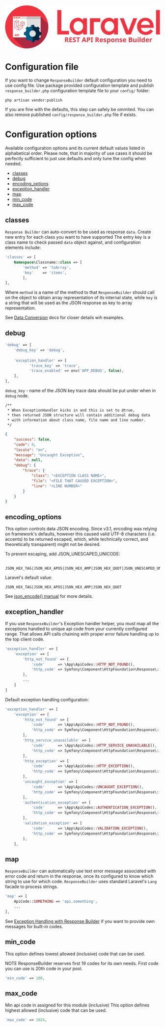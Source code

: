 ![REST API Response Builder for Laravel](img/logo.png)

# Configuration file #
 If you want to change `ResponseBuilder` default configuration you need to use config file. Use package provided configuration
 template and publish `response_builder.php` configuration template file to your `config/` folder:

    php artisan vendor:publish

 If you are fine with the defaults, this step can safely be ommited. You can also remove published `config/response_builder.php`
 file if exists.

# Configuration options #

 Available configuration options and its current default values listed in alphabetical order. Please note, that in majority
 of use cases it should be perfectly sufficient to just use defaults and only tune the config when needed.
 
 * [classes](#classes)
 * [debug](#debug)
 * [encoding_options](#encoding_options)
 * [exception_handler](#exception_handler)
 * [map](#map)
 * [min_code](#min_code)
 * [max_code](#max_code)

## classes ##
 
`Response Builder` can auto-convert to be used as response `data`. Create new entry for each class you want to have supported
The entry key is a class name to check passed `data` object against, and configuration elements include:

```php
'classes' => [
    Namespace\Classname::class => [
        'method' => 'toArray',
        'key'    => 'items',
        ],
],
```
Where `method` is a name of the method to that `ResponseBuilder` should call on the object to obtain array representation of its 
internal state, while `key` is a string that will be used as the JSON response as key to array representation.

See [Data Conversion](docs.md#data-conversion) docs for closer details wih examples.
 
## debug ##

```php
'debug' => [
    'debug_key' => 'debug',

    'exception_handler' => [
           'trace_key' => 'trace',
           'trace_enabled' => env('APP_DEBUG', false),
    ],
],
```

`debug_key` - name of the JSON key trace data should be put under when in `debug` node.

	/**
	 * When ExceptionHandler kicks in and this is set to @true,
	 * then returned JSON structure will contain additional debug data
	 * with information about class name, file name and line number.
	 */

```json
{
    "success": false,
    "code": 0,
    "locale": "en",
    "message": "Uncaught Exception",
    "data": null,
    "debug": {
        "trace": {
            "class": "<EXCEPTION CLASS NAME>",
            "file": "<FILE THAT CAUSED EXCEPTION>",
            "line": "<LINE NUMBER>"
        }
    }
}
```
## encoding_options ##

 This option controls data JSON encoding. Since v3.1, encoding was relying on framework's defaults, however this
 caused valid UTF-8 characters (i.e. accents) to be returned escaped, which, while technically correct,
 and theoretically transparent) might not be desired.

 To prevent escaping, add JSON_UNESCAPED_UNICODE:
 
     JSON_HEX_TAG|JSON_HEX_APOS|JSON_HEX_AMP|JSON_HEX_QUOT|JSON_UNESCAPED_UNICODE

 Laravel's default value:
 
    JSON_HEX_TAG|JSON_HEX_APOS|JSON_HEX_AMP|JSON_HEX_QUOT

 See [json_encode() manual](http://php.net/manual/en/function.json-encode.php) for more details.

## exception_handler ##

 If you use `ResponseBuilder`'s Exception handler helper, you must map all the exceptions handled to unique api code
 from your currently configured range. That allows API calls chaining with proper error failure handling up to the
 top client code.
 
```php
'exception_handler' => [
    'exception' => [
        'http_not_found' => [
            'code'      => \App\ApiCodes::HTTP_NOT_FOUND(),
            'http_code' => Symfony\Component\HttpFoundation\Response\::HTTP_BAD_REQUEST,
        ],
        ...
    ]
]
```


Default exception handling configuration:

```php
'exception_handler' => [
    'exception' => [
        'http_not_found' => [
            'code'      => \App\ApiCodes::HTTP_NOT_FOUND(),
            'http_code' => Symfony\Component\HttpFoundation\Response\::HTTP_BAD_REQUEST,
        ],
        'http_service_unavailable' => [
            'code'      => \App\ApiCodes::HTTP_SERVICE_UNAVAILABLE(),
            'http_code' => Symfony\Component\HttpFoundation\Response\::HTTP_BAD_REQUEST,
        ],
        'http_exception' => [
            'code'      => \App\ApiCodes::HTTP_EXCEPTION(),
            'http_code' => Symfony\Component\HttpFoundation\Response\::HTTP_BAD_REQUEST,
        ],
        'uncaught_exception' => [
            'code'      => \App\ApiCodes::UNCAUGHT_EXCEPTION(),
            'http_code' => Symfony\Component\HttpFoundation\Response\::HTTP_INTERNAL_SERVER_ERROR,
        ],
        'authentication_exception' => [
            'code'      => \App\ApiCodes::AUTHENTICATION_EXCEPTION(),
            'http_code' => Symfony\Component\HttpFoundation\Response\::HTTP_UNAUTHORIZED,
        ],
        'validation_exception' => [
            'code'      => \App\ApiCodes::VALIDATION_EXCEPTION(),
            'http_code' => Symfony\Component\HttpFoundation\Response\::HTTP_UNPROCESSABLE_ENTITY,
        ],
    ],
```

## map ##

`ResponseBuilder` can automatically use text error message associated with error code and return in the
response, once its configured to know which string to use for which code. `ResponseBuilder` uses standard
Laravel's `Lang` facade to process strings.

```php
'map' => [
	ApiCode::SOMETHING => 'api.something',
	...
],
```
	
See [Exception Handling with Response Builder](docs/exceptions.md) if you want to provide own messages for built-in codes.

## min_code ##

 This option defines lowest allowed (inclusive) code that can be used.

 NOTE ResponseBuilder reserves first 19 codes for its own needs. First code you can use is 20th code in your pool.

```php
'min_code' => 100,
```

## max_code ##

 Min api code in assigned for this module (inclusive)
 This option defines highest allowed (inclusive) code that can be used.

```php
'max_code' => 1024,
```
